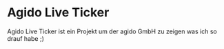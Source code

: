 # Agido Live Ticker

Agido Live Ticker ist ein Projekt um der agido GmbH zu zeigen was ich so drauf habe ;)


